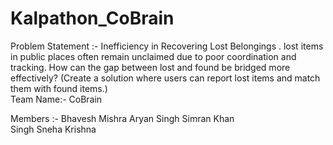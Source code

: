# Kalpathon_CoBrain
 Problem Statement :- Inefficiency in Recovering Lost Belongings . 
                      lost items in public places often remain unclaimed due to poor 
                      coordination and tracking.
                      How can the gap between lost and found be bridged more 
                      effectively? (Create a solution where users can report lost 
                      items and match them with found items.)  
Team Name:- CoBrain 

Members :- Bhavesh Mishra
           Aryan Singh 
           Simran Khan   
           Singh Sneha Krishna                


